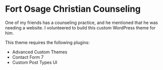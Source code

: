 Fort Osage Christian Counseling
===

One of my friends has a counseling practice, and he mentioned that he was needing a website.  I volunteered to build this custom WordPress theme for him.

This theme requires the following plugins:

* Advanced Custom Themes
* Contact Form 7
* Custom Post Types UI